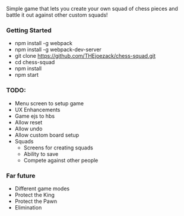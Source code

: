 Simple game that lets you create your own squad of chess pieces and battle it out against other custom squads!

### Getting Started
* npm install -g webpack
* npm install -g webpack-dev-server
* git clone https://github.com/THEjoezack/chess-squad.git
* cd chess-squad
* npm install
* npm start

### TODO:
* Menu screen to setup game
* UX Enhancements
* Game ejs to hbs
* Allow reset
* Allow undo
* Allow custom board setup
* Squads
  * Screens for creating squads
  * Ability to save
  * Compete against other people

### Far future
* Different game modes
 * Protect the King
 * Protect the Pawn
 * Elimination
